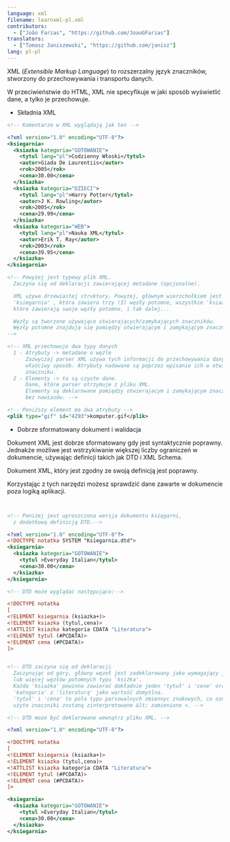 ```yaml
---
language: xml
filename: learnxml-pl.xml
contributors:
  - ["João Farias", "https://github.com/JoaoGFarias"]
translators:
  - ["Tomasz Janiszewski", "https://github.com/janisz"]
lang: pl-pl
---
```


XML (_Extensible Markup Language_) to rozszerzalny język znaczników, stworzony
do przechowywania i transportu danych.

W przeciwieństwie do HTML, XML nie specyfikuje w jaki sposób wyświetlić dane, a
tylko je przechowuje.

* Składnia XML

```xml
<!-- Komentarze w XML wyglądają jak ten -->

<?xml version="1.0" encoding="UTF-8"?>
<ksiegarnia>
  <ksiazka kategoria="GOTOWANIE">
    <tytul lang="pl">Codzienny Włoski</tytul>
    <autor>Giada De Laurentiis</autor>
    <rok>2005</rok>
    <cena>30.00</cena>
  </ksiazka>
  <ksiazka kategoria="DZIECI">
    <tytul lang="pl">Harry Potter</tytul>
    <autor>J K. Rowling</autor>
    <rok>2005</rok>
    <cena>29.99</cena>
  </ksiazka>
  <ksiazka kategoria="WEB">
    <tytul lang="pl">Nauka XML</tytul>
    <autor>Erik T. Ray</autor>
    <rok>2003</rok>
    <cena>39.95</cena>
  </ksiazka>
</ksiegarnia>

<!-- Powyżej jest typowy plik XML.
  Zaczyna się od deklaracji zawierającej metadane (opcjonalne).

  XML używa drzewiastej struktury. Powyżej, głównym wierzchołkiem jest
  'ksiegarnia' , która zawiera trzy (3) węzły potomne, wszystkie 'ksiazki',
  które zawierają swoje węzły potomne, i tak dalej...

  Węzły są tworzone używające otwierających/zamykających znaczników.
  Węzły potomne znajdują się pomiędzy otwierającym i zamykającym znacznikiem.
-->

<!-- XML przechowuje dwa typy danych
  1 - Atrybuty -> metadane o węźle
      Zazwyczaj parser XML używa tych informacji do przechowywania danych we
      właściwy sposób. Atrybuty nadawane są poprzez wpisanie ich w otwierajacym
      znaczniku.
  2 - Elementy -> to są czyste dane.
      Dane, które parser otrzymuje z pliku XML.
      Elementy są deklarowane pomiędzy otwierajacym i zamykającym znacznikiem,
      bez nawiasów. -->

<!-- Poniższy element ma dwa atrybuty -->
<plik type="gif" id="4293">komputer.gif</plik>


```

* Dobrze sformatowany dokument i walidacja

Dokument XML jest dobrze sformatowany gdy jest syntaktycznie poprawny.
Jednakże możliwe jest wstrzykiwanie większej liczby ograniczeń w dokumencie,
używając definicji takich jak DTD i XML Schema.

Dokument XML, który jest zgodny ze swoją definicją jest poprawny.


Korzystając z tych narzędzi możesz sprawdzić dane zawarte w dokumencie poza
logiką aplikacji.

```xml


<!-- Poniżej jest uproszczona wersja dokumentu księgarni,
  z dodatkową definicją DTD.-->

<?xml version="1.0" encoding="UTF-8"?>
<!DOCTYPE notatka SYSTEM "Ksiegarnia.dtd">
<ksiegarnia>
  <ksiazka kategoria="GOTOWANIE">
    <tytul >Everyday Italian</tytul>
    <cena>30.00</cena>
  </ksiazka>
</ksiegarnia>

<!-- DTD może wyglądać następująco:-->

<!DOCTYPE notatka
[
<!ELEMENT ksiegarnia (ksiazka+)>
<!ELEMENT ksiazka (tytul,cena)>
<!ATTLIST ksiazka kategoria CDATA "Literatura">
<!ELEMENT tytul (#PCDATA)>
<!ELEMENT cena (#PCDATA)>
]>


<!-- DTD zaczyna się od deklaracji
  Zaczynając od góry, główny węzeł jest zadeklarowany jako wymagający jednego
  lub więcej węzłów potomnych typu 'ksiżka'.
  Każda 'ksiażka' powinna zawierać dokładnie jeden 'tytuł' i 'cene' oraz atrybut
  'kategoria' z 'literaturą' jako wartość domyślna.
  'tytuł' i 'cena' to pola typu parsowalnych zmiennyc znakowych, co oznacza że
  użyte znaczniki zostaną zinterpretowane &lt; zamienione <. -->

<!-- DTD moze być deklarowane wewnątrz pliku XML. -->

<?xml version="1.0" encoding="UTF-8"?>

<!DOCTYPE notatka
[
<!ELEMENT ksiegarnia (ksiazka+)>
<!ELEMENT ksiazka (tytul,cena)>
<!ATTLIST ksiazka kategoria CDATA "Literatura">
<!ELEMENT tytul (#PCDATA)>
<!ELEMENT cena (#PCDATA)>
]>

<ksiegarnia>
  <ksiazka kategoria="GOTOWANIE">
    <tytul >Everyday Italian</tytul>
    <cena>30.00</cena>
  </ksiazka>
</ksiegarnia>
```
